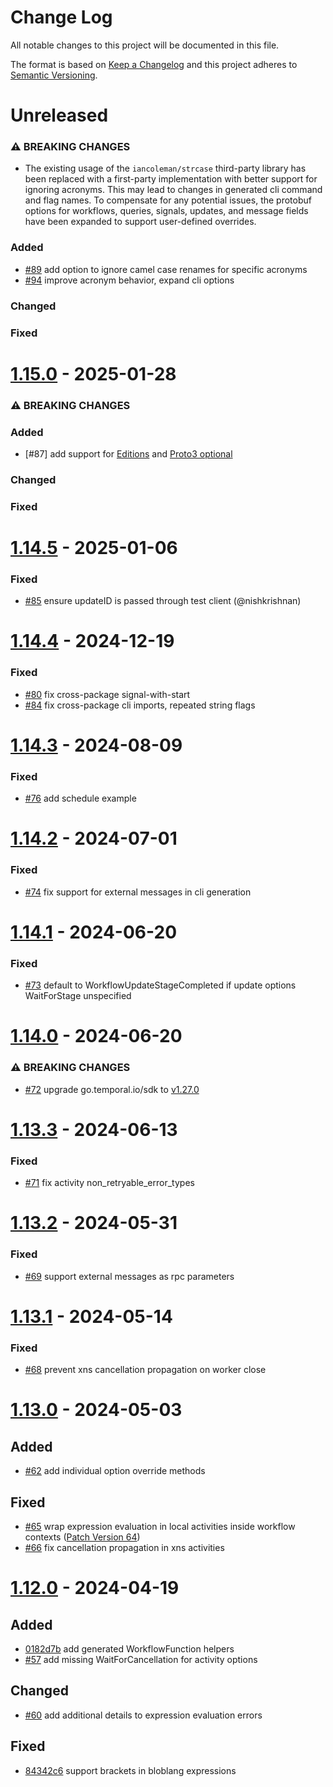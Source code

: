 
# Change Log
All notable changes to this project will be documented in this file.
 
The format is based on [Keep a Changelog](http://keepachangelog.com/)
and this project adheres to [Semantic Versioning](http://semver.org/).

# Unreleased

### ⚠ BREAKING CHANGES
- The existing usage of the `iancoleman/strcase` third-party library has been
  replaced with a first-party implementation with better support for ignoring
  acronyms. This may lead to changes in generated cli command and flag names. To
  compensate for any potential issues, the protobuf options for workflows,
  queries, signals, updates, and message fields have been expanded to support
  user-defined overrides.

### Added
- [#89](https://github.com/cludden/protoc-gen-go-temporal/pull/89) add option to ignore camel case renames for specific acronyms
- [#94](https://github.com/cludden/protoc-gen-go-temporal/pull/94) improve acronym behavior, expand cli options

### Changed

### Fixed



# [1.15.0](https://github.com/cludden/protoc-gen-go-temporal/releases/tag/v1.15.0) - 2025-01-28

### ⚠ BREAKING CHANGES

### Added
- [#87] add support for [Editions](https://protobuf.dev/programming-guides/editions/) and [Proto3 optional](https://protobuf.dev/programming-guides/editions/#field-labels)

### Changed

### Fixed



# [1.14.5](https://github.com/cludden/protoc-gen-go-temporal/releases/tag/v1.14.5) - 2025-01-06

### Fixed

- [#85](https://github.com/cludden/protoc-gen-go-temporal/pull/85) ensure updateID is passed through test client (@nishkrishnan)



# [1.14.4](https://github.com/cludden/protoc-gen-go-temporal/releases/tag/v1.14.4) - 2024-12-19

### Fixed

- [#80](https://github.com/cludden/protoc-gen-go-temporal/pull/80) fix cross-package signal-with-start
- [#84](https://github.com/cludden/protoc-gen-go-temporal/pull/84) fix cross-package cli imports, repeated string flags 



# [1.14.3](https://github.com/cludden/protoc-gen-go-temporal/releases/tag/v1.14.3) - 2024-08-09

### Fixed
- [#76](https://github.com/cludden/protoc-gen-go-temporal/pull/76) add schedule example



# [1.14.2](https://github.com/cludden/protoc-gen-go-temporal/releases/tag/v1.14.2) - 2024-07-01

### Fixed

- [#74](https://github.com/cludden/protoc-gen-go-temporal/pull/74) fix support for external messages in cli generation



# [1.14.1](https://github.com/cludden/protoc-gen-go-temporal/releases/tag/v1.14.1) - 2024-06-20

### Fixed

- [#73](https://github.com/cludden/protoc-gen-go-temporal/pull/73) default to WorkflowUpdateStageCompleted if update options WaitForStage unspecified



# [1.14.0](https://github.com/cludden/protoc-gen-go-temporal/releases/tag/v1.14.0) - 2024-06-20

### ⚠ BREAKING CHANGES

- [#72](https://github.com/cludden/protoc-gen-go-temporal/pull/72) upgrade go.temporal.io/sdk to [v1.27.0](https://github.com/temporalio/sdk-go/releases/tag/v1.27.0)



# [1.13.3](https://github.com/cludden/protoc-gen-go-temporal/releases/tag/v1.13.3) - 2024-06-13
 
### Fixed

- [#71](https://github.com/cludden/protoc-gen-go-temporal/pull/71) fix activity non_retryable_error_types



# [1.13.2](https://github.com/cludden/protoc-gen-go-temporal/releases/tag/v1.13.2) - 2024-05-31
 
### Fixed

- [#69](https://github.com/cludden/protoc-gen-go-temporal/pull/69) support external messages as rpc parameters



# [1.13.1](https://github.com/cludden/protoc-gen-go-temporal/releases/tag/v1.13.1) - 2024-05-14
 
### Fixed

- [#68](https://github.com/cludden/protoc-gen-go-temporal/pull/68) prevent xns cancellation propagation on worker close



# [1.13.0](https://github.com/cludden/protoc-gen-go-temporal/releases/tag/v1.13.0) - 2024-05-03

## Added

- [#62](https://github.com/cludden/protoc-gen-go-temporal/pull/62) add individual option override methods
 
## Fixed

- [#65](https://github.com/cludden/protoc-gen-go-temporal/pull/65) wrap expression evaluation in local activities inside workflow contexts ([Patch Version 64](https://cludden.github.io/protoc-gen-go-temporal/docs/guides/patches#pv_64-expression-evaluation-local-activity))
- [#66](https://github.com/cludden/protoc-gen-go-temporal/pull/66) fix cancellation propagation in xns activities
 


# [1.12.0](https://github.com/cludden/protoc-gen-go-temporal/releases/tag/v1.12.0) - 2024-04-19
 
## Added

- [0182d7b](https://github.com/cludden/protoc-gen-go-temporal/commit/0182d7bec153fb71636592bbf3a266937fe8bc97) add generated WorkflowFunction helpers
- [#57](https://github.com/cludden/protoc-gen-go-temporal/pull/57) add missing WaitForCancellation for activity options
 
## Changed
  
- [#60](https://github.com/cludden/protoc-gen-go-temporal/pull/60) add additional details to expression evaluation errors
 
## Fixed
 
- [84342c6](https://github.com/cludden/protoc-gen-go-temporal/commit/84342c6e9d6907bf080666572b100561964a4715) support brackets in bloblang expressions
